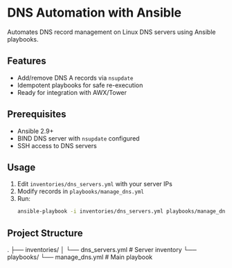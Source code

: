 # DNS Automation with Ansible

Automates DNS record management on Linux DNS servers using Ansible playbooks.

## Features
- Add/remove DNS A records via `nsupdate`
- Idempotent playbooks for safe re-execution
- Ready for integration with AWX/Tower

## Prerequisites
- Ansible 2.9+
- BIND DNS server with `nsupdate` configured
- SSH access to DNS servers

## Usage
1. Edit `inventories/dns_servers.yml` with your server IPs
2. Modify records in `playbooks/manage_dns.yml`
3. Run:
   ```bash
   ansible-playbook -i inventories/dns_servers.yml playbooks/manage_dns.yml

## Project Structure
   .
├── inventories/
│   └── dns_servers.yml    # Server inventory
└── playbooks/
    └── manage_dns.yml     # Main playbook

